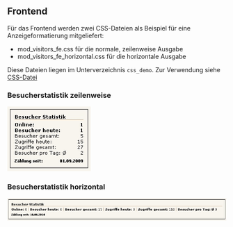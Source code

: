 ## Frontend

Für das Frontend werden zwei CSS-Dateien als Beispiel für eine Anzeigeformatierung mitgeliefert:

* mod_visitors_fe.css für die normale, zeilenweise Ausgabe
* mod_visitors_fe_horizontal.css für die horizontale Ausgabe

Diese Dateien liegen im Unterverzeichnis `css_demo`. Zur Verwendung siehe [CSS-Datei][1]


### Besucherstatistik zeilenweise

![Ansicht Besucherstatisik zeilenweise](images/modul_visitors_fe_all.jpg)

### Besucherstatistik horizontal

![Ansicht Besucherstatisik horizontal](images/modul_visitors_fe_all_horizontal.jpg)



[1]: ../04-erste-schritte/04-demo-css-datei.md
